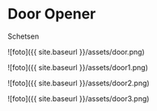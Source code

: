 # Door Opener

Schetsen

![foto]({{ site.baseurl }}/assets/door.png)

![foto]({{ site.baseurl }}/assets/door1.png)

![foto]({{ site.baseurl }}/assets/door2.png)

![foto]({{ site.baseurl }}/assets/door3.png)
